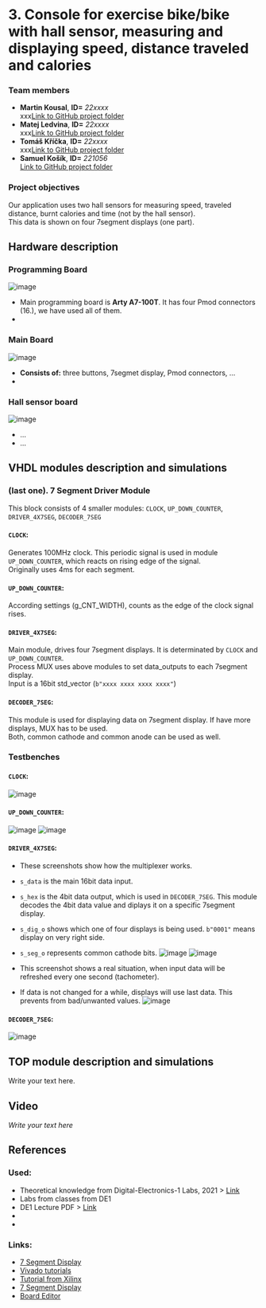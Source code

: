# 3. Console for exercise bike/bike with hall sensor, measuring and displaying speed, distance traveled and calories

### Team members

- **Martin Kousal**, **ID=** *22xxxx* <br/> 
xxx[Link to GitHub project folder]( http://github.com/xxx) <br/> 
- **Matej Ledvina**, **ID=** *22xxxx* <br/> 
xxx[Link to GitHub project folder]( http://github.com/xxx) <br/> 
- **Tomáš Kříčka**, **ID=**  *22xxxx* <br/> 
xxx[Link to GitHub project folder]( http://github.com/xxx) <br/> 
- **Samuel Košík**, **ID=** *221056* <br/>
[Link to GitHub project folder]( https://github.com/amwellius/Digital-electronics-1/tree/main/Labs/project)

### Project objectives

Our application uses two hall sensors for measuring speed, traveled distance, burnt calories and time (not by the hall sensor). <br/>
This data is shown on four 7segment displays (one part).


## Hardware description

   ### Programming Board
   ![image](images/arty_a7.png)
   - Main programming board is **Arty A7-100T**. It has four Pmod connectors (16.), we have used all of them.
   - 
   ### Main Board
   ![image](images/main_board.PNG)
   - **Consists of:** three buttons, 7segmet display, Pmod connectors, ...
   - 

   ### Hall sensor board
   ![image](images/hall_sensor_boars.PNG)
   - ...
   - ...

## VHDL modules description and simulations

### (last one). 7 Segment Driver Module <br/>
   This block consists of 4 smaller modules: `CLOCK`, `UP_DOWN_COUNTER`, `DRIVER_4X7SEG`, `DECODER_7SEG` <br/>
#### `CLOCK`:
   Generates 100MHz clock. This periodic signal is used in module `UP_DOWN_COUNTER`, which reacts on rising edge of the signal. <br/>
   Originally uses 4ms for each segment.
#### `UP_DOWN_COUNTER`:
   According settings (g_CNT_WIDTH), counts as the edge of the clock signal rises. <br/>
#### `DRIVER_4X7SEG`:
   Main module, drives four 7segment displays. It is determinated by `CLOCK` and `UP_DOWN_COUNTER`.<br/>
   Process MUX uses above modules to set data_outputs to each 7segment display. <br/>
   Input is a 16bit std_vector (`b"xxxx xxxx xxxx xxxx"`)
#### `DECODER_7SEG`:
   This module is used for displaying data on 7segment display. If have more displays, MUX has to be used. <br/>
   Both, common cathode and common anode can be used as well.
   
### Testbenches

#### `CLOCK`: <br/>
   ![image](images/tb_CLOCK.PNG)
   
#### `UP_DOWN_COUNTER`: <br/>
   ![image](images/tb_UP_DOWN_COUNTER_01.PNG)
   ![image](images/tb_UP_DOWN_COUNTER_02.PNG)
   
#### `DRIVER_4X7SEG`:
   - These screenshots show how the multiplexer works. 
   - `s_data` is the main 16bit data input.
   - `s_hex` is the 4bit data output, which is used in `DECODER_7SEG`. This module decodes the 4bit data value and diplays it on a specific 7segment display.
   - `s_dig_o` shows which one of four displays is being used. `b"0001"` means display on very right side. 
   - `s_seg_o` represents common cathode bits. 
   ![image](images/tb_DRIVER_4x7SEG_01.PNG)
   ![image](images/tb_DRIVER_4x7SEG_02.PNG)
   
   - This screenshot shows a real situation, when input data will be refreshed every one second (tachometer). 
   - If data is not changed for a while, displays will use last data. This prevents from bad/unwanted values. 
   ![image](images/tb_DRIVER_4x7SEG_03.PNG)
#### `DECODER_7SEG`:
   ![image](images/tb_DECODER_7SEG.PNG)


## TOP module description and simulations

Write your text here.


## Video

*Write your text here*


## References

   ### Used:
   - Theoretical knowledge from Digital-Electronics-1 Labs, 2021 > [Link]( https://github.com/tomas-fryza/Digital-electronics-1/tree/master/Labs)
   - Labs from classes from DE1 
   - DE1 Lecture PDF > [Link]( https://moodle.vutbr.cz/pluginfile.php/331523/mod_resource/content/3/DE1_lecture_part4_CZE.pdf)
   -
   -
   ### Links:
   - [7 Segment Display]( https://docs.rs-online.com/6e0e/0900766b8130126b.pdf)
   - [Vivado tutorials]( https://vhdlwhiz.com/basic-vhdl-tutorials/ )
   - [Tutorial from Xilinx]( https://www.xilinx.com/support/documentation/university/Vivado-Teaching/HDL-Design/2013x/Nexys4/Verilog/docs-pdf/Vivado_tutorial.pdf)
   - [7 Segment Display]( https://docs.rs-online.com/6e0e/0900766b8130126b.pdf)
   - [Board Editor]( https://jamboard.google.com/)
   